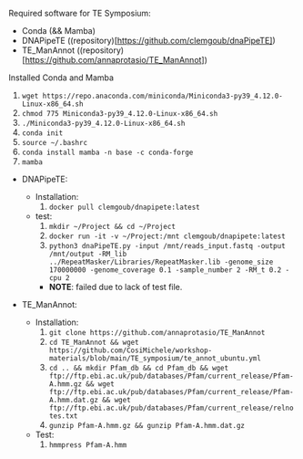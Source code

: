 Required software for TE Symposium:
- Conda (&& Mamba)
- DNAPipeTE ((repository)[https://github.com/clemgoub/dnaPipeTE])
- TE_ManAnnot ((repository)[https://github.com/annaprotasio/TE_ManAnnot])

Installed Conda and Mamba
1. `wget https://repo.anaconda.com/miniconda/Miniconda3-py39_4.12.0-Linux-x86_64.sh`
2. `chmod 775 Miniconda3-py39_4.12.0-Linux-x86_64.sh`
3. `./Miniconda3-py39_4.12.0-Linux-x86_64.sh`
4. `conda init`
5. `source ~/.bashrc`
6. `conda install mamba -n base -c conda-forge`
7. `mamba`

- DNAPipeTE:
    - Installation:
        1. `docker pull clemgoub/dnapipete:latest`
    - test:
        1. `mkdir ~/Project && cd ~/Project`
        2. `docker run -it -v ~/Project:/mnt clemgoub/dnapipete:latest`
        3. `python3 dnaPipeTE.py -input /mnt/reads_input.fastq -output /mnt/output -RM_lib ../RepeatMasker/Libraries/RepeatMasker.lib -genome_size 170000000 -genome_coverage 0.1 -sample_number 2 -RM_t 0.2 -cpu 2`
        - **NOTE**: failed due to lack of test file.

- TE_ManAnnot:
    - Installation:
        1. `git clone https://github.com/annaprotasio/TE_ManAnnot`
        2. `cd TE_ManAnnot && wget https://github.com/CosiMichele/workshop-materials/blob/main/TE_symposium/te_annot_ubuntu.yml`
        3. `cd .. && mkdir Pfam_db && cd Pfam_db && wget ftp://ftp.ebi.ac.uk/pub/databases/Pfam/current_release/Pfam-A.hmm.gz && wget ftp://ftp.ebi.ac.uk/pub/databases/Pfam/current_release/Pfam-A.hmm.dat.gz && wget ftp://ftp.ebi.ac.uk/pub/databases/Pfam/current_release/relnotes.txt`
        4. `gunzip Pfam-A.hmm.gz && gunzip Pfam-A.hmm.dat.gz`
    - Test:
        1. `hmmpress Pfam-A.hmm`
